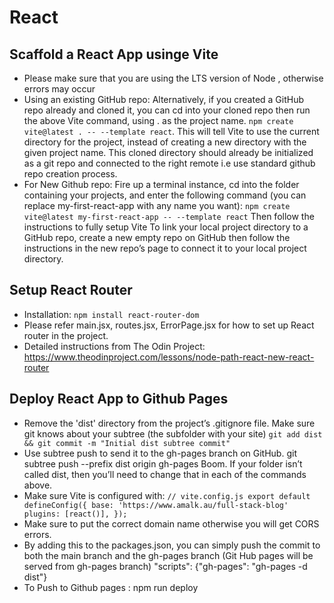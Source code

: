 # React

## Scaffold a React App usinge Vite

- Please make sure that you are using the LTS version of Node , otherwise errors may occur
- Using an existing GitHub repo: Alternatively, if you created a GitHub repo already and cloned it, you can cd into your cloned repo then run the above Vite command, using . as the project name. `npm create vite@latest . -- --template react`. This will tell Vite to use the current directory for the project, instead of creating a new directory with the given project name. This cloned directory should already be initialized as a git repo and connected to the right remote i.e use standard github repo creation process.
- For New Github repo: Fire up a terminal instance, cd into the folder containing your projects, and enter the following command (you can replace my-first-react-app with any name you want): `npm create vite@latest my-first-react-app -- --template react` Then follow the instructions to fully setup Vite To link your local project directory to a GitHub repo, create a new empty repo on GitHub then follow the instructions in the new repo’s page to connect it to your local project directory.

## Setup React Router

- Installation: `npm install react-router-dom`
- Please refer main.jsx, routes.jsx, ErrorPage.jsx for how to set up React router in the project.
- Detailed instructions from The Odin Project: https://www.theodinproject.com/lessons/node-path-react-new-react-router 

## Deploy React App to Github Pages

- Remove the 'dist' directory from the project’s .gitignore file.
Make sure git knows about your subtree (the subfolder with your site) `git add dist && git commit -m "Initial dist subtree commit"`
- Use subtree push to send it to the gh-pages branch on GitHub. git subtree push --prefix dist origin gh-pages Boom. If your folder isn’t called dist, then you’ll need to change that in each of the commands above.
- Make sure Vite is configured with: 
`// vite.config.js
export default defineConfig({
  base: 'https://www.amalk.au/full-stack-blog'
  plugins: [react()],
});`
- Make sure to put the correct domain name otherwise you will get CORS errors.
- By adding this to the packages.json, you can simply push the commit to both the main branch and the gh-pages branch (Git Hub pages will be served from gh-pages branch) "scripts": {"gh-pages": "gh-pages -d dist"}
- To Push to Github pages : npm run deploy
